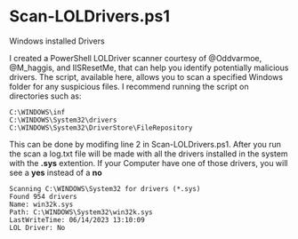 # Scan-LOLDrivers.ps1
Windows installed Drivers

I created a PowerShell LOLDriver scanner courtesy of @Oddvarmoe, @M_haggis, and IISResetMe, that can help you identify potentially malicious drivers. The script, available here, allows you to scan a specified Windows folder for any suspicious files. I recommend running the script on directories such as:

```
C:\WINDOWS\inf
C:\WINDOWS\System32\drivers
C:\WINDOWS\System32\DriverStore\FileRepository
```
This can be done by modifing line 2 in Scan-LOLDrivers.ps1. After you run the scan a log.txt file will be made with all the drivers installed in the system with the **.sys** extention. If your Computer have one of those drivers, you will see a **yes** instead of a **no**

```
Scanning C:\WINDOWS\System32 for drivers (*.sys)
Found 954 drivers
Name: win32k.sys
Path: C:\WINDOWS\System32\win32k.sys
LastWriteTime: 06/14/2023 13:10:09
LOL Driver: No
```
